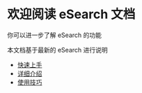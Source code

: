 # 欢迎阅读 eSearch 文档

你可以进一步了解 eSearch 的功能

本文档基于最新的 eSearch 进行说明

-   [快速上手](start.md)
-   [详细介绍](details.md)
-   [使用技巧](more.md)
